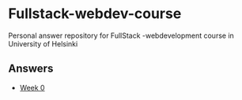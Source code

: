 # Fullstack-webdev-course
Personal answer repository for FullStack -webdevelopment course in University of Helsinki

## Answers

- [Week 0](week0/check.md)
